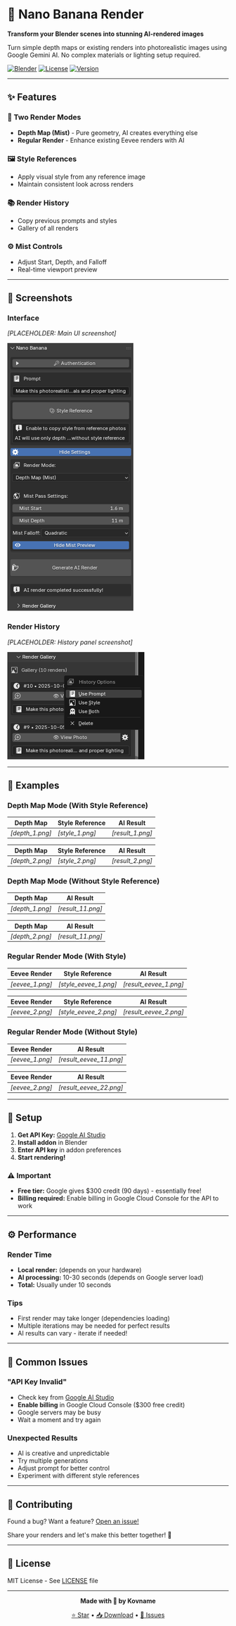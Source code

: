 # 🍌 Nano Banana Render

**Transform your Blender scenes into stunning AI-rendered images**

Turn simple depth maps or existing renders into photorealistic images using Google Gemini AI. No complex materials or lighting setup required.

[![Blender](https://img.shields.io/badge/Blender-4.5%2B-orange?logo=blender)](https://www.blender.org/)
[![License](https://img.shields.io/badge/License-MIT-blue.svg)](LICENSE)
[![Version](https://img.shields.io/badge/Version-1.0.0-green.svg)](https://github.com/kovname/nano-banana-render/releases)

---

## ✨ Features

### 🎨 Two Render Modes
- **Depth Map (Mist)** - Pure geometry, AI creates everything else
- **Regular Render** - Enhance existing Eevee renders with AI

### 🖼️ Style References
- Apply visual style from any reference image
- Maintain consistent look across renders

### 📚 Render History
- Copy previous prompts and styles
- Gallery of all renders

### ⚙️ Mist Controls
- Adjust Start, Depth, and Falloff
- Real-time viewport preview

---

## 📸 Screenshots

### Interface
*[PLACEHOLDER: Main UI screenshot]*

![Main Interface](docs/images/ui_main.png)

### Render History
*[PLACEHOLDER: History panel screenshot]*

![Render History](docs/images/ui_gallery.png)

---

## 🎯 Examples

### Depth Map Mode (With Style Reference)

| Depth Map | Style Reference | AI Result |
|-----------|----------------|-----------|
| *[depth_1.png]* | *[style_1.png]* | *[result_1.png]* |

| Depth Map | Style Reference | AI Result |
|-----------|----------------|-----------|
| *[depth_2.png]* | *[style_2.png]* | *[result_2.png]* |


### Depth Map Mode (Without Style Reference)

| Depth Map | AI Result |
|-----------|-----------|
| *[depth_1.png]* | *[result_11.png]* |

| Depth Map | AI Result |
|-----------|-----------|
| *[depth_2.png]* | *[result_11.png]* |

### Regular Render Mode (With Style)

| Eevee Render | Style Reference | AI Result |
|--------------|----------------|-----------|
| *[eevee_1.png]* | *[style_eevee_1.png]* | *[result_eevee_1.png]* |

| Eevee Render | Style Reference | AI Result |
|--------------|----------------|-----------|
| *[eevee_2.png]* | *[style_eevee_2.png]* | *[result_eevee_2.png]* |


### Regular Render Mode (Without Style)

| Eevee Render | AI Result |
|--------------|-----------|
| *[eevee_1.png]* | *[result_eevee_11.png]* |

| Eevee Render | AI Result |
|--------------|-----------|
| *[eevee_2.png]* | *[result_eevee_22.png]* |

---

## 🚀 Setup

1. **Get API Key:** [Google AI Studio](https://aistudio.google.com/)
2. **Install addon** in Blender
3. **Enter API key** in addon preferences
4. **Start rendering!**

### ⚠️ Important
- **Free tier:** Google gives $300 credit (90 days) - essentially free!
- **Billing required:** Enable billing in Google Cloud Console for the API to work

---

## ⚙️ Performance

### Render Time
- **Local render:** (depends on your hardware)
- **AI processing:** 10-30 seconds (depends on Google server load)
- **Total:** Usually under 10 seconds

### Tips
- First render may take longer (dependencies loading)
- Multiple iterations may be needed for perfect results
- AI results can vary - iterate if needed!

---

## 🐛 Common Issues

### "API Key Invalid"
- Check key from [Google AI Studio](https://aistudio.google.com/)
- **Enable billing** in Google Cloud Console ($300 free credit)
- Google servers may be busy
- Wait a moment and try again

### Unexpected Results
- AI is creative and unpredictable
- Try multiple generations
- Adjust prompt for better control
- Experiment with different style references

---

## 🤝 Contributing

Found a bug? Want a feature? [Open an issue!](https://github.com/kovname/nano-banana-render/issues)

Share your renders and let's make this better together! 🎨

---

## 📄 License

MIT License - See [LICENSE](LICENSE) file

---

<div align="center">

**Made with 🍌 by Kovname**

[⭐ Star](https://github.com/kovname/nano-banana-render) • [📥 Download](https://github.com/kovname/nano-banana-render/releases) • [🐛 Issues](https://github.com/kovname/nano-banana-render/issues)

</div>
